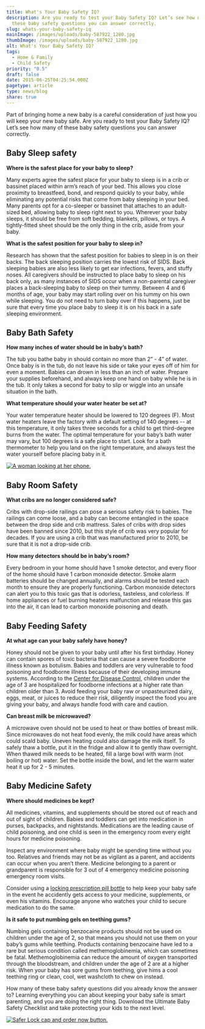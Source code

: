 ```yaml
---
title: What's Your Baby Safety IQ?
description: Are you ready to test your Baby Safety IQ? Let’s see how many of
  these baby safety questions you can answer correctly.
slug: whats-your-baby-safety-iq
mainImage: /images/uploads/baby-587922_1280.jpg
thumbImage: /images/uploads/baby-587922_1280.jpg
alt: What's Your Baby Safety IQ?
tags:
  - Home & Family
  - Child Safety
priority: "0.5"
draft: false
date: 2015-06-25T04:25:54.000Z
pagetype: article
type: news/blog
share: true
---
```

Part of bringing home a new baby is a careful consideration of just how you will keep your new baby safe. Are you ready to test your Baby Safety IQ? Let’s see how many of these baby safety questions you can answer correctly.

## Baby Sleep safety

**Where is the safest place for your baby to sleep?**

Many experts agree the safest place for your baby to sleep is in a crib or bassinet placed within arm’s reach of your bed. This allows you close proximity to breastfeed, bond, and respond quickly to your baby, while eliminating any potential risks that come from baby sleeping in your bed. Many parents opt for a co-sleeper or bassinet that attaches to an adult-sized bed, allowing baby to sleep right next to you. Wherever your baby sleeps, it should be free from soft bedding, blankets, pillows, or toys. A tightly-fitted sheet should be the only thing in the crib, aside from your baby.

**What is the safest position for your baby to sleep in?**

Research has shown that the safest position for babies to sleep in is on their backs. The back sleeping position carries the lowest risk of SIDS. Back sleeping babies are also less likely to get ear infections, fevers, and stuffy noses. All caregivers should be instructed to place baby to sleep on his back only, as many instances of SIDS occur when a non-parental caregiver places a back-sleeping baby to sleep on their tummy. Between 4 and 6 months of age, your baby may start rolling over on his tummy on his own while sleeping. You do not need to turn baby over if this happens, just be sure that every time you place baby to sleep it is on his back in a safe sleeping environment.

## Baby Bath Safety

**How many inches of water should be in baby’s bath?**

The tub you bathe baby in should contain no more than 2” - 4” of water. Once baby is in the tub, do not leave his side or take your eyes off of him for even a moment. Babies can drown in less than an inch of water. Prepare your supplies beforehand, and always keep one hand on baby while he is in the tub. It only takes a second for baby to slip or wiggle into an unsafe situation in the bath.

**What temperature should your water heater be set at?**

Your water temperature heater should be lowered to 120 degrees (F). Most water heaters leave the factory with a default setting of 140 degrees -- at this temperature, it only takes three seconds for a child to get third-degree burns from the water. The optimal temperature for your baby’s bath water may vary, but 100 degrees is a safe place to start. Look for a bath thermometer to help you land on the right temperature, and always test the water yourself before placing baby in it.

[![A woman looking at her phone.](/images/uploads/rxguardian-well-rx-graphic.jpg "Save up to 80 percent on prescription drugs.")](https://www.wellrx.com/rx-discount-card/enroll/?invitecode=SaferLock%20&utm_source=SaferLock%20&utm_medium=affiliate&utm_campaign=%3cblogs%3E "WellRx Link")

## Baby Room Safety

**What cribs are no longer considered safe?**

Cribs with drop-side railings can pose a serious safety risk to babies. The railings can come loose, and a baby can become entangled in the space between the drop side and crib mattress. Sales of cribs with drop sides have been banned since 2010, but this style of crib was very popular for decades. If you are using a crib that was manufactured prior to 2010, be sure that it is not a drop-side crib.

**How many detectors should be in baby’s room?**

Every bedroom in your home should have 1 smoke detector, and every floor of the home should have 1 carbon monoxide detector. Smoke alarm batteries should be changed annually, and alarms should be tested each month to ensure they are properly functioning. Carbon monoxide detectors can alert you to this toxic gas that is odorless, tasteless, and colorless. If home appliances or fuel burning heaters malfunction and release this gas into the air, it can lead to carbon monoxide poisoning and death.

## Baby Feeding Safety

**At what age can your baby safely have honey?**

Honey should not be given to your baby until after his first birthday. Honey can contain spores of toxic bacteria that can cause a severe foodborne illness known as botulism. Babies and toddlers are very vulnerable to food poisoning and foodborne illness because of their developing immune systems. According to the [Center for Disease Control](http://www.cdc.gov/foodborneburden/trends-in-foodborne-illness.html), children under the age of 3 are hospitalized for foodborne infections at a higher rate than children older than 3. Avoid feeding your baby raw or unpasteurized dairy, eggs, meat, or juices to reduce their risk, diligently inspect the food you are giving your baby, and always handle food with care and caution.

**Can breast milk be microwaved?**

A microwave oven should not be used to heat or thaw bottles of breast milk. Since microwaves do not heat food evenly, the milk could have areas which could scald baby. Uneven heating could also damage the milk itself. To safely thaw a bottle, put it in the fridge and allow it to gently thaw overnight. When thawed milk needs to be heated, fill a large bowl with warm (not boiling or hot) water. Set the bottle inside the bowl, and let the warm water heat it up for 2 - 5 minutes.

## Baby Medicine Safety

**Where should medicines be kept?**

All medicines, vitamins, and supplements should be stored out of reach and out of sight of children. Babies and toddlers can get into medication in purses, backpacks, and nightstands. Medications are the leading cause of child poisoning, and one child is seen in the emergency room every eight hours for medicine poisoning.

Inspect any environment where baby might be spending time without you too. Relatives and friends may not be as vigilant as a parent, and accidents can occur when you aren’t there. Medicine belonging to a parent or grandparent is responsible for 3 out of 4 emergency medicine poisoning emergency room visits.

Consider using a [locking prescription pill bottle](/products/) to help keep your baby safe in the event he accidently gets access to your medicine, supplements, or even his vitamins. Encourage anyone who watches your child to secure medication to do the same.

**Is it safe to put numbing gels on teething gums?**

Numbing gels containing benzocaine products should not be used on children under the age of 2, so that means you should not use them on your baby’s gums while teething. Products containing benzocaine have led to a rare but serious condition called methemoglobinemia, which can sometimes be fatal. Methemoglobinemia can reduce the amount of oxygen transported through the bloodstream, and children under the age of 2 are at a higher risk. When your baby has sore gums from teething, give hims a cool teething ring or clean, cool, wet washcloth to chew on instead.

How many of these baby safety questions did you already know the answer to? Learning everything you can about keeping your baby safe is smart parenting, and you are doing the right thing. Download the Ultimate Baby Safety Checklist and take protecting your kids to the next level.

[![Safer Lock cap and order now button.](/images/uploads/safer-cta.png "Better safe than sorry. Lock up your meds.")](https://shop.rxguardian.com/products/safer-lock "Safer Lock Product Link")